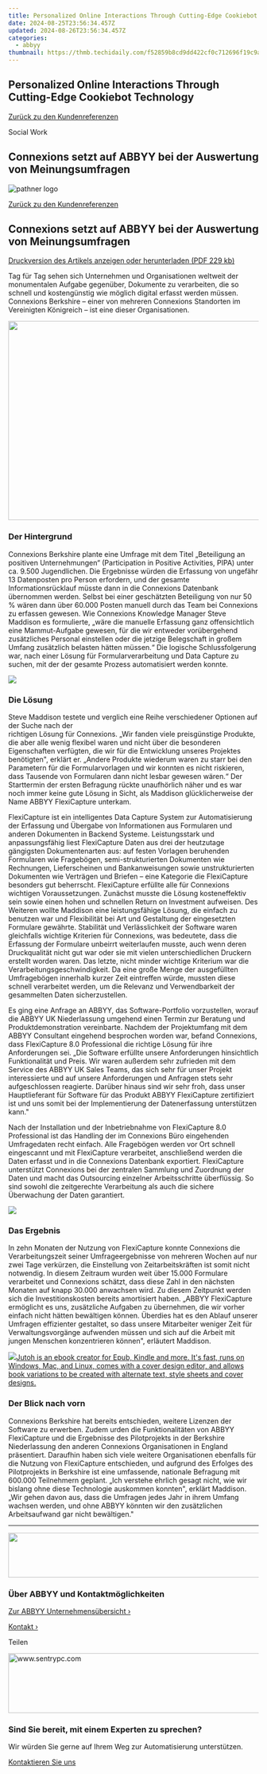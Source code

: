 ```yaml
---
title: Personalized Online Interactions Through Cutting-Edge Cookiebot Technology
date: 2024-08-25T23:56:34.457Z
updated: 2024-08-26T23:56:34.457Z
categories:
  - abbyy
thumbnail: https://thmb.techidaily.com/f52859b8cd9dd422cf0c712696f19c9a8d2ea9a54ae99a71f15e709bfd0f373c.jpg
---
```


## Personalized Online Interactions Through Cutting-Edge Cookiebot Technology

[Zurück zu den Kundenreferenzen](https://tools.techidaily.com/abbyy/products/)

Social Work

## Connexions setzt auf ABBYY bei der Auswertung von Meinungsumfragen

![pathner logo](https://content.abbyy.com/-/media/project/abbyy/abbyy/logos-white/de/21608.png?h=40&iar=0&w=120)

[Zurück zu den Kundenreferenzen](https://tools.techidaily.com/abbyy/products/)

## Connexions setzt auf ABBYY bei der Auswertung von Meinungsumfragen

[Druckversion des Artikels anzeigen oder herunterladen (PDF 229 kb)](https://static5.abbyy.com/abbyycommedia/6144/cs-connexions-fc-d.pdf) 

Tag für Tag sehen sich Unternehmen und Organisationen weltweit der monumentalen Aufgabe gegenüber, Dokumente zu verarbeiten, die so schnell und kostengünstig wie möglich digital erfasst werden müssen. Connexions Berkshire – einer von mehreren Connexions Standorten im Vereinigten Königreich – ist eine dieser Organisationen.

<!-- affiliate ads begin -->
<a href="https://aidotcom.pxf.io/c/5597632/2086436/19576" target="_top" id="2086436"><img src="//a.impactradius-go.com/display-ad/19576-2086436" border="0" alt="" width="1500" height="400"/></a><img height="0" width="0" src="https://imp.pxf.io/i/5597632/2086436/19576" style="position:absolute;visibility:hidden;" border="0" />
<!-- affiliate ads end -->
### Der Hintergrund

Connexions Berkshire plante eine Umfrage mit dem Titel „Beteiligung an positiven Unternehmungen“ (Participation in Positive Activities, PIPA) unter ca. 9.500 Jugendlichen. Die Ergebnisse würden die Erfassung von ungefähr 13 Datenposten pro Person erfordern, und der gesamte Informationsrücklauf müsste dann in die Connexions Datenbank übernommen werden. Selbst bei einer geschätzten Beteiligung von nur 50 % wären dann über 60.000 Posten manuell durch das Team bei Connexions zu erfassen gewesen. Wie Connexions Knowledge Manager Steve Maddison es formulierte, „wäre die manuelle Erfassung ganz offensichtlich eine Mammut-Aufgabe gewesen, für die wir entweder vorübergehend zusätzliches Personal einstellen oder die jetzige Belegschaft in großem Umfang zusätzlich belasten hätten müssen.“ Die logische Schlussfolgerung war, nach einer Lösung für Formularverarbeitung und Data Capture zu suchen, mit der der gesamte Prozess automatisiert werden konnte.

<!-- affiliate ads begin -->
<a href="https://store.nero.com/order/checkout.php?PRODS=42296740&QTY=1&AFFILIATE=108875&CART=1"><img src="https://www.nero.com/nero-com-wAssets/img/banners/2023/biu/Nero_BackItUp_Screen_2.webp" border="0"></a>
<!-- affiliate ads end -->
### Die Lösung

Steve Maddison testete und verglich eine Reihe verschiedener Optionen auf der Suche nach der  
richtigen Lösung für Connexions. „Wir fanden viele preisgünstige Produkte, die aber alle wenig flexibel waren und nicht über die besonderen Eigenschaften verfügten, die wir für die Entwicklung unseres Projektes benötigten", erklärt er. „Andere Produkte wiederum waren zu starr bei den Parametern für die Formularvorlagen und wir konnten es nicht riskieren, dass Tausende von Formularen dann nicht lesbar gewesen wären.“ Der Starttermin der ersten Befragung rückte unaufhörlich näher und es war noch immer keine gute Lösung in Sicht, als Maddison glücklicherweise der Name ABBYY FlexiCapture unterkam.  
  
FlexiCapture ist ein intelligentes Data Capture System zur Automatisierung der Erfassung und Übergabe von Informationen aus Formularen und anderen Dokumenten in Backend Systeme. Leistungsstark und anpassungsfähig liest FlexiCapture Daten aus drei der heutzutage gängigsten Dokumentenarten aus: auf festen Vorlagen beruhenden Formularen wie Fragebögen, semi-strukturierten Dokumenten wie Rechnungen, Lieferscheinen und Bankanweisungen sowie unstrukturierten Dokumenten wie Verträgen und Briefen – eine Kategorie die FlexiCapture besonders gut beherrscht. FlexiCapture erfüllte alle für Connexions wichtigen Voraussetzungen. Zunächst musste die Lösung kosteneffektiv sein sowie einen hohen und schnellen Return on Investment aufweisen. Des Weiteren wollte Maddison eine leistungsfähige Lösung, die einfach zu benutzen war und Flexibilität bei Art und Gestaltung der eingesetzten Formulare gewährte. Stabilität und Verlässlichkeit der Software waren gleichfalls wichtige Kriterien für Connexions, was bedeutete, dass die Erfassung der Formulare unbeirrt weiterlaufen musste, auch wenn deren Druckqualität nicht gut war oder sie mit vielen unterschiedlichen Druckern erstellt worden waren. Das letzte, nicht minder wichtige Kriterium war die Verarbeitungsgeschwindigkeit. Da eine große Menge der ausgefüllten Umfragebögen innerhalb kurzer Zeit eintreffen würde, mussten diese schnell verarbeitet werden, um die Relevanz und Verwendbarkeit der gesammelten Daten sicherzustellen.

Es ging eine Anfrage an ABBYY, das Software-Portfolio vorzustellen, worauf die ABBYY UK Niederlassung umgehend einen Termin zur Beratung und Produktdemonstration vereinbarte. Nachdem der Projektumfang mit dem ABBYY Consultant eingehend besprochen worden war, befand Connexions, dass FlexiCapture 8.0 Professional die richtige Lösung für ihre Anforderungen sei. „Die Software erfüllte unsere Anforderungen hinsichtlich Funktionalität und Preis. Wir waren außerdem sehr zufrieden mit dem Service des ABBYY UK Sales Teams, das sich sehr für unser Projekt interessierte und auf unsere Anforderungen und Anfragen stets sehr aufgeschlossen reagierte. Darüber hinaus sind wir sehr froh, dass unser Hauptlieferant für Software für das Produkt ABBYY FlexiCapture zertifiziert ist und uns somit bei der Implementierung der Datenerfassung unterstützen kann."

Nach der Installation und der Inbetriebnahme von FlexiCapture 8.0 Professional ist das Handling der im Connexions Büro eingehenden Umfragedaten recht einfach. Alle Fragebögen werden vor Ort schnell eingescannt und mit FlexiCapture verarbeitet, anschließend werden die Daten erfasst und in die Connexions Datenbank exportiert. FlexiCapture unterstützt Connexions bei der zentralen Sammlung und Zuordnung der Daten und macht das Outsourcing einzelner Arbeitsschritte überflüssig. So sind sowohl die zeitgerechte Verarbeitung als auch die sichere Überwachung der Daten garantiert.

<!-- affiliate ads begin -->
<a href="https://secure.2checkout.com/order/checkout.php?PRODS=3851655&QTY=1&AFFILIATE=108875&CART=1"><img src="http://www.aiseesoft.com/avangate/30p/banner.jpg" border="0"></a>
<!-- affiliate ads end -->
### Das Ergebnis

In zehn Monaten der Nutzung von FlexiCapture konnte Connexions die Verarbeitungszeit seiner Umfrageergebnisse von mehreren Wochen auf nur zwei Tage verkürzen, die Einstellung von Zeitarbeitskräften ist somit nicht notwendig. In diesem Zeitraum wurden weit über 15.000 Formulare verarbeitet und Connexions schätzt, dass diese Zahl in den nächsten Monaten auf knapp 30.000 anwachsen wird. Zu diesem Zeitpunkt werden sich die Investitionskosten bereits amortisiert haben. „ABBYY FlexiCapture ermöglicht es uns, zusätzliche Aufgaben zu übernehmen, die wir vorher einfach nicht hätten bewältigen können. Überdies hat es den Ablauf unserer Umfragen effizienter gestaltet, so dass unsere Mitarbeiter weniger Zeit für Verwaltungsvorgänge aufwenden müssen und sich auf die Arbeit mit jungen Menschen konzentrieren können", erläutert Maddison.

<!-- affiliate ads begin -->
<a href="https://secure.2checkout.com/order/checkout.php?PRODS=4694919&QTY=1&AFFILIATE=108875&CART=1"><img src="https://secure.avangate.com/images/merchant/bccefcc1b1eee9eca3ae4f5c1a281482/products/jutoh-logo-1200x1600.jpg" border="0">Jutoh is an ebook creator for Epub, Kindle and more. It's fast, runs on Windows, Mac, and Linux, comes with a cover design editor, and allows book variations to be created with alternate text, style sheets and cover designs. </a>
<!-- affiliate ads end -->
### Der Blick nach vorn

Connexions Berkshire hat bereits entschieden, weitere Lizenzen der Software zu erwerben. Zudem urden die Funktionalitäten von ABBYY FlexiCapture und die Ergebnisse des Pilotprojekts in der Berkshire Niederlassung den anderen Connexions Organisationen in England präsentiert. Daraufhin haben sich viele weitere Organisationen ebenfalls für die Nutzung von FlexiCapture entschieden, und aufgrund des Erfolges des Pilotprojekts in Berkshire ist eine umfassende, nationale Befragung mit 600.000 Teilnehmern geplant. „Ich verstehe ehrlich gesagt nicht, wie wir bislang ohne diese Technologie auskommen konnten", erklärt Maddison. „Wir gehen davon aus, dass die Umfragen jedes Jahr in ihrem Umfang wachsen werden, und ohne ABBYY könnten wir den zusätzlichen Arbeitsaufwand gar nicht bewältigen."

---

<!-- affiliate ads begin -->
<a href="https://natural-cycles.sjv.io/c/5597632/2072200/17885" target="_top" id="2072200"><img src="//a.impactradius-go.com/display-ad/17885-2072200" border="0" alt="" width="728" height="90"/></a><img height="0" width="0" src="https://imp.pxf.io/i/5597632/2072200/17885" style="position:absolute;visibility:hidden;" border="0" />
<!-- affiliate ads end -->
### Über ABBYY und Kontaktmöglichkeiten

[Zur ABBYY Unternehmensübersicht ›](https://tools.techidaily.com/abbyy/products/)

[Kontakt ›](https://tools.techidaily.com/abbyy/products/)

Teilen 

<!-- affiliate ads begin -->
<a href="https://sentrypc.7eer.net/c/5597632/398457/3022" target="_top" id="398457"><img src="//a.impactradius-go.com/display-ad/3022-398457" border="0" alt="www.sentrypc.com" width="980" height="120"/></a><img height="0" width="0" src="https://sentrypc.7eer.net/i/5597632/398457/3022" style="position:absolute;visibility:hidden;" border="0" />
<!-- affiliate ads end -->
### Sind Sie bereit, mit einem Experten zu sprechen?

Wir würden Sie gerne auf Ihrem Weg zur Automatisierung unterstützen.

[Kontaktieren Sie uns](https://tools.techidaily.com/abbyy/products/)

<ins class="adsbygoogle"
     style="display:block"
     data-ad-format="autorelaxed"
     data-ad-client="ca-pub-7571918770474297"
     data-ad-slot="1223367746"></ins>



<ins class="adsbygoogle"
     style="display:block"
     data-ad-client="ca-pub-7571918770474297"
     data-ad-slot="8358498916"
     data-ad-format="auto"
     data-full-width-responsive="true"></ins>


